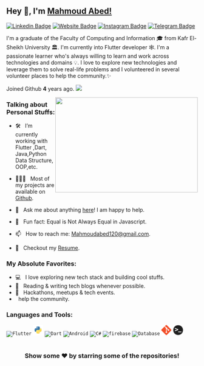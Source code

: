 ## Hey 👋, I'm [Mahmoud Abed!](https://github.com/MahmoudAbed74)

[![Linkedin Badge](https://img.shields.io/badge/-LinkedIn-0e76a8?style=flat-square&logo=Linkedin&logoColor=white)](https://www.linkedin.com/in/mahmoud-abed120/)
[![Website Badge](https://img.shields.io/badge/Website-3b5998?style=flat-square&logo=google-chrome&logoColor=white)](https://github.com/MahmoudAbed74)
[![Instagram Badge](https://img.shields.io/badge/-Instagram-e4405f?style=flat-square&logo=Instagram&logoColor=white)](https://www.instagram.com/mahmoud_mohamed_abed_74/?next=%2F)
[![Telegram Badge](https://img.shields.io/badge/-Telegram-0088cc?style=flat-square&logo=Telegram&logoColor=white)]()

I'm a graduate of the Faculty of Computing and Information 🎓 from Kafr El-Sheikh University 🏛.  I'm currently into Flutter developer 🕸️. I'm a passionate learner who's always willing to learn and work across technologies and domains 💡. I love to explore new technologies and leverage them to solve real-life problems and I volunteered in several volunteer places to help the community.✨

Joined Github **4** years ago.
[![](https://gitwar.herokuapp.com/badge?username=iampavangandhi&label=Gitwar%20Profile%20Score&style=for-the-badge&color=0088cc)](https://gitwar.herokuapp.com/)

<img align="right" height="250" width="375" alt="" src="https://raw.githubusercontent.com/iampavangandhi/iampavangandhi/master/gifs/coder.gif" />

### Talking about Personal Stuffs:

- 🛠 &nbsp; I’m currently working with  Flutter ,Dart, Java,Python <br /> Data Structure, OOP,etc.

- 👨🏻‍💻 &nbsp; Most of my projects are available on [Github](https://github.com/MahmoudAbed74).
- 💬 &nbsp; Ask me about anything [here](https://github.com/iampavangandhi/iampavangandhi/issues/2)! I am happy to help.
- 👾 &nbsp; Fun fact: Equal is Not Always Equal in Javascript.
- 📫 &nbsp; How to reach me: Mahmoudabed120@gmail.com.
- 📝 &nbsp; Checkout my [Resume]().

### My Absolute Favorites:

- 💻 &nbsp; I love exploring new tech stack and building cool stuffs.
- 📰 &nbsp; Reading & writing tech blogs whenever possible.
- 🍕 &nbsp; Hackathons, meetups & tech events.
- &nbsp; help the community.
### Languages and Tools:

<code><img height="27" src="https://logowik.com/content/uploads/images/flutter5786.jpg" alt="Flutter"></code>
<code><img height="27" src="https://raw.githubusercontent.com/github/explore/80688e429a7d4ef2fca1e82350fe8e3517d3494d/topics/python/python.png" alt="python"></code>
<code><img height="27" src="https://upload.wikimedia.org/wikipedia/commons/thumb/f/fe/Dart_programming_language_logo.svg/768px-Dart_programming_language_logo.svg.png" alt="Dart"></code>
<code><img height="27" src="https://encrypted-tbn0.gstatic.com/images?q=tbn:ANd9GcTaHYhMUhkVYbRQK_pFfm1PmIxu_NBpH7WerA&usqp=CAU" alt="Android"></code>
<code><img height="27" src="https://encrypted-tbn0.gstatic.com/images?q=tbn:ANd9GcSgngNtdqjqeLvzKK1QlkMMDONwXWBJ8D3Dlw&usqp=CAU" alt="C#"></code>
<code><img height="27" src="https://encrypted-tbn0.gstatic.com/images?q=tbn:ANd9GcSSCwmPvgSiK8gTonFlyApdDj6Om2hxXn8NGg&usqp=CAU" alt="firebase"></code>
<code><img height="27" src="https://icones.pro/wp-content/uploads/2021/05/icone-base-donnees-jaune.png" alt="Database"></code>
<code><img height="27" src="https://raw.githubusercontent.com/devicons/devicon/master/icons/git/git-original.svg" alt="git"></code>
<code><img height="27" src="https://raw.githubusercontent.com/github/explore/80688e429a7d4ef2fca1e82350fe8e3517d3494d/topics/terminal/terminal.png" alt="terminal"></code>

<!--
<code><img height="25" src="https://raw.githubusercontent.com/github/explore/80688e429a7d4ef2fca1e82350fe8e3517d3494d/topics/sass/sass.png" alt="sass"></code>
-->


#

<div align="center">

### Show some ❤️ by starring some of the repositories!

</div>
